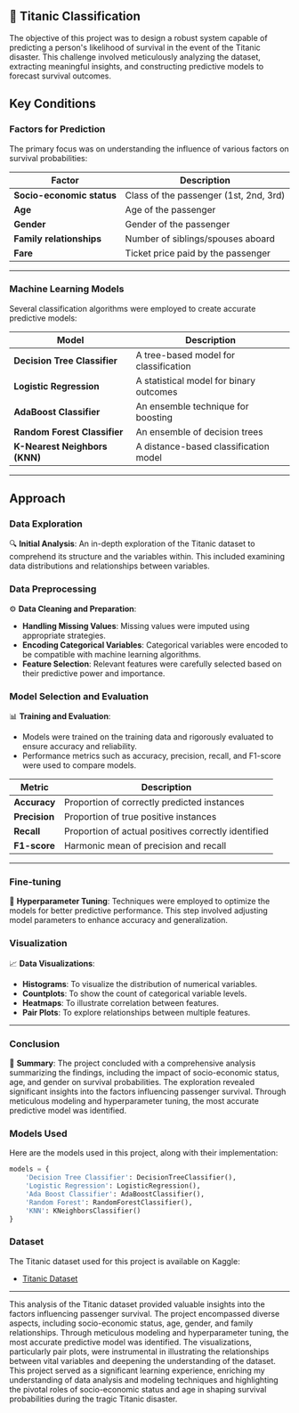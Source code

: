 ## 🚢 Titanic Classification

The objective of this project was to design a robust system capable of predicting a person's likelihood of survival in the event of the Titanic disaster. This challenge involved meticulously analyzing the dataset, extracting meaningful insights, and constructing predictive models to forecast survival outcomes.

## Key Conditions

### Factors for Prediction
The primary focus was on understanding the influence of various factors on survival probabilities:

| Factor                | Description                                   |
|-----------------------|-----------------------------------------------|
| **Socio-economic status** | Class of the passenger (1st, 2nd, 3rd)     |
| **Age**               | Age of the passenger                          |
| **Gender**            | Gender of the passenger                       |
| **Family relationships** | Number of siblings/spouses aboard          |
| **Fare**              | Ticket price paid by the passenger            |

---

### Machine Learning Models
Several classification algorithms were employed to create accurate predictive models:

| Model                    | Description                                 |
|--------------------------|---------------------------------------------|
| **Decision Tree Classifier** | A tree-based model for classification   |
| **Logistic Regression**   | A statistical model for binary outcomes    |
| **AdaBoost Classifier**   | An ensemble technique for boosting         |
| **Random Forest Classifier** | An ensemble of decision trees           |
| **K-Nearest Neighbors (KNN)** | A distance-based classification model  |

---

## Approach

### Data Exploration
🔍 **Initial Analysis**: An in-depth exploration of the Titanic dataset to comprehend its structure and the variables within. This included examining data distributions and relationships between variables.

### Data Preprocessing
⚙️ **Data Cleaning and Preparation**:
- **Handling Missing Values**: Missing values were imputed using appropriate strategies.
- **Encoding Categorical Variables**: Categorical variables were encoded to be compatible with machine learning algorithms.
- **Feature Selection**: Relevant features were carefully selected based on their predictive power and importance.

### Model Selection and Evaluation
📊 **Training and Evaluation**:
- Models were trained on the training data and rigorously evaluated to ensure accuracy and reliability.
- Performance metrics such as accuracy, precision, recall, and F1-score were used to compare models.

| Metric       | Description                                  |
|--------------|----------------------------------------------|
| **Accuracy** | Proportion of correctly predicted instances  |
| **Precision**| Proportion of true positive instances        |
| **Recall**   | Proportion of actual positives correctly identified |
| **F1-score** | Harmonic mean of precision and recall        |

---

### Fine-tuning
🔧 **Hyperparameter Tuning**: Techniques were employed to optimize the models for better predictive performance. This step involved adjusting model parameters to enhance accuracy and generalization.

### Visualization
📈 **Data Visualizations**:
- **Histograms**: To visualize the distribution of numerical variables.
- **Countplots**: To show the count of categorical variable levels.
- **Heatmaps**: To illustrate correlation between features.
- **Pair Plots**: To explore relationships between multiple features.

---

### Conclusion
📝 **Summary**: The project concluded with a comprehensive analysis summarizing the findings, including the impact of socio-economic status, age, and gender on survival probabilities. The exploration revealed significant insights into the factors influencing passenger survival. Through meticulous modeling and hyperparameter tuning, the most accurate predictive model was identified.

### Models Used
Here are the models used in this project, along with their implementation:

```python
models = {
    'Decision Tree Classifier': DecisionTreeClassifier(),
    'Logistic Regression': LogisticRegression(),
    'Ada Boost Classifier': AdaBoostClassifier(),
    'Random Forest': RandomForestClassifier(),
    'KNN': KNeighborsClassifier()
}
```

### Dataset
The Titanic dataset used for this project is available on Kaggle:
- [Titanic Dataset](https://www.kaggle.com/datasets/yasserh/titanic-dataset)

---

This analysis of the Titanic dataset provided valuable insights into the factors influencing passenger survival. The project encompassed diverse aspects, including socio-economic status, age, gender, and family relationships. Through meticulous modeling and hyperparameter tuning, the most accurate predictive model was identified. The visualizations, particularly pair plots, were instrumental in illustrating the relationships between vital variables and deepening the understanding of the dataset. This project served as a significant learning experience, enriching my understanding of data analysis and modeling techniques and highlighting the pivotal roles of socio-economic status and age in shaping survival probabilities during the tragic Titanic disaster.

